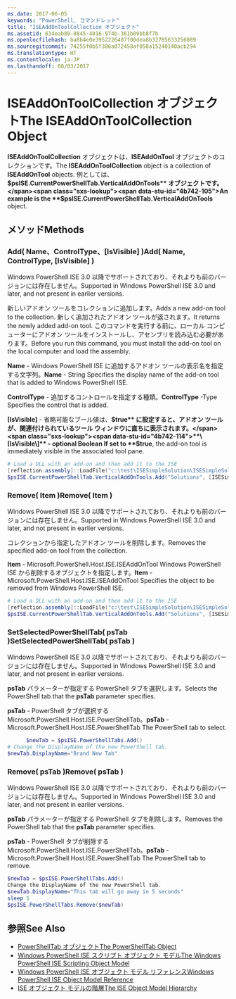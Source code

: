 ```yaml
---
ms.date: 2017-06-05
keywords: "PowerShell, コマンドレット"
title: "ISEAddOnToolCollection オブジェクト"
ms.assetid: 634eab89-0845-4016-974b-361b09bb8f7b
ms.openlocfilehash: ba8b4e0e3952226407f00dea8b32785633256089
ms.sourcegitcommit: 74255f0b5f386a072458af058a15240140acb294
ms.translationtype: HT
ms.contentlocale: ja-JP
ms.lasthandoff: 08/03/2017
---
```

# <a name="the-iseaddontoolcollection-object"></a><span data-ttu-id="4b742-103">ISEAddOnToolCollection オブジェクト</span><span class="sxs-lookup"><span data-stu-id="4b742-103">The ISEAddOnToolCollection Object</span></span>
  <span data-ttu-id="4b742-104">**ISEAddOnToolCollection** オブジェクトは、**ISEAddOnTool** オブジェクトのコレクションです。</span><span class="sxs-lookup"><span data-stu-id="4b742-104">The **ISEAddOnToolCollection** object is a collection of **ISEAddOnTool** objects.</span></span> <span data-ttu-id="4b742-105">例としては、**$psISE.CurrentPowerShellTab.VerticalAddOnTools** オブジェクトです。</span><span class="sxs-lookup"><span data-stu-id="4b742-105">An example is the **$psISE.CurrentPowerShellTab.VerticalAddOnTools** object.</span></span>

## <a name="methods"></a><span data-ttu-id="4b742-106">メソッド</span><span class="sxs-lookup"><span data-stu-id="4b742-106">Methods</span></span>

### <a name="add-name-controltype-isvisible-"></a><span data-ttu-id="4b742-107">Add\( Name、ControlType、\[IsVisible\] \)</span><span class="sxs-lookup"><span data-stu-id="4b742-107">Add\( Name, ControlType, \[IsVisible\] \)</span></span>
  <span data-ttu-id="4b742-108">Windows PowerShell ISE 3.0 以降でサポートされており、それよりも前のバージョンには存在しません。</span><span class="sxs-lookup"><span data-stu-id="4b742-108">Supported in Windows PowerShell ISE 3.0 and later, and not present in earlier versions.</span></span> 

 <span data-ttu-id="4b742-109">新しいアドオン ツールをコレクションに追加します。</span><span class="sxs-lookup"><span data-stu-id="4b742-109">Adds a new add-on tool to the collection.</span></span> <span data-ttu-id="4b742-110">新しく追加されたアドオン ツールが返されます。</span><span class="sxs-lookup"><span data-stu-id="4b742-110">It returns the newly added add-on tool.</span></span> <span data-ttu-id="4b742-111">このコマンドを実行する前に、ローカル コンピューターにアドオン ツールをインストールし、アセンブリを読み込む必要があります。</span><span class="sxs-lookup"><span data-stu-id="4b742-111">Before you run this command, you must install the add-on tool on the local computer and load the assembly.</span></span>

 <span data-ttu-id="4b742-112">**Name** - Windows PowerShell ISE に追加するアドオン ツールの表示名を指定する文字列。</span><span class="sxs-lookup"><span data-stu-id="4b742-112">**Name** - String Specifies the display name of the add-on tool that is added to Windows PowerShell ISE.</span></span>

 <span data-ttu-id="4b742-113">**ControlType** - 追加するコントロールを指定する種類。</span><span class="sxs-lookup"><span data-stu-id="4b742-113">**ControlType** -Type Specifies the control that is added.</span></span>

 <span data-ttu-id="4b742-114">**\[IsVisible\]** - 省略可能なブール値は、**$true** に設定すると、アドオン ツールが、関連付けられているツール ウィンドウに直ちに表示されます。</span><span class="sxs-lookup"><span data-stu-id="4b742-114">**\[IsVisible\]** - optional Boolean If set to **$true**, the add-on tool is immediately visible in the associated tool pane.</span></span>

```powershell
# Load a DLL with an add-on and then add it to the ISE
[reflection.assembly]::LoadFile("c:\test\ISESimpleSolution\ISESimpleSolution.dll")
$psISE.CurrentPowerShellTab.VerticalAddOnTools.Add("Solutions", [ISESimpleSolution.Solution], $true)
```

### <a name="remove-item-"></a><span data-ttu-id="4b742-115">Remove\( Item \)</span><span class="sxs-lookup"><span data-stu-id="4b742-115">Remove\( Item \)</span></span>
  <span data-ttu-id="4b742-116">Windows PowerShell ISE 3.0 以降でサポートされており、それよりも前のバージョンには存在しません。</span><span class="sxs-lookup"><span data-stu-id="4b742-116">Supported in Windows PowerShell ISE 3.0 and later, and not present in earlier versions.</span></span> 

 <span data-ttu-id="4b742-117">コレクションから指定したアドオン ツールを削除します。</span><span class="sxs-lookup"><span data-stu-id="4b742-117">Removes the specified add-on tool from the collection.</span></span>

 <span data-ttu-id="4b742-118">**Item** - Microsoft.PowerShell.Host.ISE.ISEAddOnTool Windows PowerShell ISE から削除するオブジェクトを指定します。</span><span class="sxs-lookup"><span data-stu-id="4b742-118">**Item** - Microsoft.PowerShell.Host.ISE.ISEAddOnTool Specifies the object to be removed from Windows PowerShell ISE.</span></span>

```powershell
# Load a DLL with an add-on and then add it to the ISE
[reflection.assembly]::LoadFile("c:\test\ISESimpleSolution\ISESimpleSolution.dll")
$psISE.CurrentPowerShellTab.VerticalAddOnTools.Add("Solutions", [ISESimpleSolution.Solution], $true)
```

### <a name="setselectedpowershelltab-pstab-"></a><span data-ttu-id="4b742-119">SetSelectedPowerShellTab\( psTab \)</span><span class="sxs-lookup"><span data-stu-id="4b742-119">SetSelectedPowerShellTab\( psTab \)</span></span>
  <span data-ttu-id="4b742-120">Windows PowerShell ISE 3.0 以降でサポートされており、それよりも前のバージョンには存在しません。</span><span class="sxs-lookup"><span data-stu-id="4b742-120">Supported in Windows PowerShell ISE 3.0 and later, and not present in earlier versions.</span></span> 

 <span data-ttu-id="4b742-121">**psTab** パラメーターが指定する PowerShell タブを選択します。</span><span class="sxs-lookup"><span data-stu-id="4b742-121">Selects the PowerShell tab that the **psTab** parameter specifies.</span></span>

 <span data-ttu-id="4b742-122">**psTab** - PowerShell タブが選択するMicrosoft.PowerShell.Host.ISE.PowerShellTab。</span><span class="sxs-lookup"><span data-stu-id="4b742-122">**psTab** - Microsoft.PowerShell.Host.ISE.PowerShellTab The PowerShell tab to select.</span></span>

```powershell
      $newTab = $psISE.PowerShellTabs.Add()
# Change the DisplayName of the new PowerShell tab. 
$newTab.DisplayName="Brand New Tab"
```

### <a name="remove-pstab-"></a><span data-ttu-id="4b742-123">Remove\( psTab \)</span><span class="sxs-lookup"><span data-stu-id="4b742-123">Remove\( psTab \)</span></span>
  <span data-ttu-id="4b742-124">Windows PowerShell ISE 3.0 以降でサポートされており、それよりも前のバージョンには存在しません。</span><span class="sxs-lookup"><span data-stu-id="4b742-124">Supported in Windows PowerShell ISE 3.0 and later, and not present in earlier versions.</span></span> 

 <span data-ttu-id="4b742-125">**psTab** パラメーターが指定する PowerShell タブを削除します。</span><span class="sxs-lookup"><span data-stu-id="4b742-125">Removes the PowerShell tab that the **psTab** parameter specifies.</span></span>

 <span data-ttu-id="4b742-126">**psTab** - PowerShell タブが削除する Microsoft.PowerShell.Host.ISE.PowerShellTab。</span><span class="sxs-lookup"><span data-stu-id="4b742-126">**psTab** - Microsoft.PowerShell.Host.ISE.PowerShellTab The PowerShell tab to remove.</span></span>

```powershell
$newTab = $psISE.PowerShellTabs.Add()
Change the DisplayName of the new PowerShell tab. 
$newTab.DisplayName="This tab will go away in 5 seconds" 
sleep 5 
$psISE.PowerShellTabs.Remove($newTab)
```

## <a name="see-also"></a><span data-ttu-id="4b742-127">参照</span><span class="sxs-lookup"><span data-stu-id="4b742-127">See Also</span></span>
- [<span data-ttu-id="4b742-128">PowerShellTab オブジェクト</span><span class="sxs-lookup"><span data-stu-id="4b742-128">The PowerShellTab Object</span></span>](The-PowerShellTab-Object.md) 
- [<span data-ttu-id="4b742-129">Windows PowerShell ISE スクリプト オブジェクト モデル</span><span class="sxs-lookup"><span data-stu-id="4b742-129">The Windows PowerShell ISE Scripting Object Model</span></span>](The-Windows-PowerShell-ISE-Scripting-Object-Model.md) 
- [<span data-ttu-id="4b742-130">Windows PowerShell ISE オブジェクト モデル リファレンス</span><span class="sxs-lookup"><span data-stu-id="4b742-130">Windows PowerShell ISE Object Model Reference</span></span>](Windows-PowerShell-ISE-Object-Model-Reference.md) 
- [<span data-ttu-id="4b742-131">ISE オブジェクト モデルの階層</span><span class="sxs-lookup"><span data-stu-id="4b742-131">The ISE Object Model Hierarchy</span></span>](The-ISE-Object-Model-Hierarchy.md)

  
